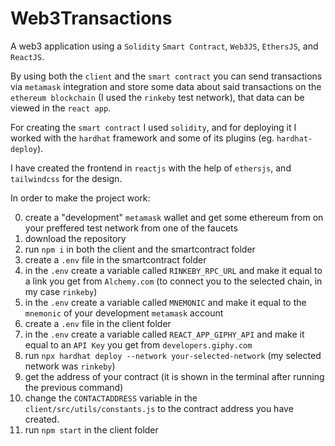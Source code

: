 # Web3Transactions

A web3 application using a `Solidity` `Smart Contract`, `Web3JS`, `EthersJS`, and `ReactJS`.

By using both the `client` and the `smart contract` you can send transactions via `metamask` integration and store some data about said transactions on the `ethereum blockchain` (I used the `rinkeby` test network), that data can be viewed in the `react app`.

For creating the `smart contract` I used `solidity`, and for deploying it I worked with the `hardhat` framework and some of its plugins (eg. `hardhat-deploy`).

I have created the frontend in `reactjs` with the help of `ethersjs`, and `tailwindcss` for the design.

In order to make the project work:

0. create a "development" `metamask` wallet and get some ethereum from on your preffered test network from one of the faucets
1. download the repository
2. run `npm i` in both the client and the smartcontract folder
3. create a `.env` file in the smartcontract folder
4. in the `.env` create a variable called `RINKEBY_RPC_URL` and make it equal to a link you get from `Alchemy.com` (to connect you to the selected chain, in my case `rinkeby`)
5. in the `.env` create a variable called `MNEMONIC` and make it equal to the `mnemonic` of your development `metamask` account
6. create a `.env` file in the client folder
7. in the `.env` create a variable called `REACT_APP_GIPHY_API` and make it equal to an `API Key` you get from `developers.giphy.com`
8. run `npx hardhat deploy --network your-selected-network` (my selected network was `rinkeby`)
9. get the address of your contract (it is shown in the terminal after running the previous command)
10. change the `CONTACTADDRESS` variable in the `client/src/utils/constants.js` to the contract address you have created.
11. run `npm start` in the client folder
